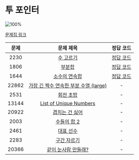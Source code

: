 # 투 포인터

![100%](https://progress-bar.dev/3/?scale=11&title=progress&width=500&color=babaca&suffix=/11)

[문제집 링크](https://www.acmicpc.net/workbook/view/8709)

| 문제 | 문제 제목 | 정답 코드 |
| :--: | :--: | :--: |
| 2230 | [수 고르기](https://www.acmicpc.net/problem/2230) | [정답 코드](../0x14/solutions/2230.cpp) |
| 1806 | [부분합](https://www.acmicpc.net/problem/1806) | [정답 코드](../0x14/solutions/1806.cpp) |
| 1644 | [소수의 연속합](https://www.acmicpc.net/problem/1644) | [정답 코드](../0x14/solutions/1644.cpp) |
| 22862 | [가장 긴 짝수 연속한 부분 수열 (large)](https://www.acmicpc.net/problem/22862) | - |
| 2531 | [회전 초밥](https://www.acmicpc.net/problem/2531) | - |
| 13144 | [List of Unique Numbers](https://www.acmicpc.net/problem/13144) | - |
| 20922 | [겹치는 건 싫어](https://www.acmicpc.net/problem/20922) | - |
| 2003 | [수들의 합 2](https://www.acmicpc.net/problem/2003) | - |
| 2461 | [대표 선수](https://www.acmicpc.net/problem/2461) | - |
| 2283 | [구간 자르기](https://www.acmicpc.net/problem/2283) | - |
| 20366 | [같이 눈사람 만들래?](https://www.acmicpc.net/problem/20366) | - |
